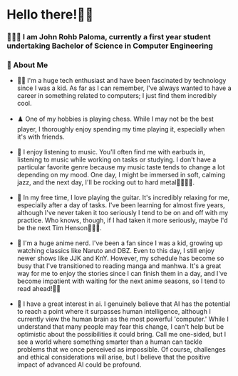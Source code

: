 <h1>Hello there!👋🏼</h1>

<p><h3>👨🏽‍💻 I am <strong>John Rohb Paloma</strong>, currently a first year student undertaking <strong>Bachelor of Science in Computer Engineering</strong></h3></p>

<h3>📖 About Me</h3>
<ul>
  <li>🐱‍💻 I'm a huge tech enthusiast and have been fascinated by technology since I was a kid. As far as I can remember, I've always wanted to have a career in something related to computers; I just find them incredibly cool.</li>
  <br>
  <li>♟️ One of my hobbies is playing chess. While I may not be the best player, I thoroughly enjoy spending my time playing it, especially when it's with friends.</li>
  <br>
  <li>🎵 I enjoy listening to music. You'll often find me with earbuds in, listening to music while working on tasks or studying. I don't have a particular favorite genre because my music taste tends to change a lot depending on my mood. One day, I might be immersed in soft, calming jazz, and the next day, I'll be rocking out to hard metal🤘🏼🤘🏼.
  </li>
  <br>
  <li>🎸 In my free time, I love playing the guitar. It's incredibly relaxing for me, especially after a day of tasks. I've been learning for almost five years, although I've never taken it too seriously I tend to be on and off with my practice. Who knows, though, if I had taken it more seriously, maybe I'd be the next Tim Henson🤣🤣🤣.</li>
  <br>
  <li>🎎 I'm a huge anime nerd. I've been a fan since I was a kid, growing up watching classics like Naruto and DBZ. Even to this day, I still enjoy newer shows like JJK and KnY. However, my schedule has become so busy that I've transitioned to reading manga and manhwa. It's a great way for me to enjoy the stories since I can finish them in a day, and I've become impatient with waiting for the next anime seasons, so I tend to read ahead!🤣🤣</li>
  <br>
  <li>🤖 I have a great interest in ai. I genuinely believe that AI has the potential to reach a point where it surpasses human intelligence, although I currently view the human brain as the most powerful 'computer.' While I understand that many people may fear this change, I can't help but be optimistic about the possibilities it could bring. Call me one-sided, but I see a world where something smarter than a human can tackle problems that we once perceived as impossible. Of course, challenges and ethical considerations will arise, but I believe that the positive impact of advanced AI could be profound.</li>
  
</ul>



<!---
Rohb22/Rohb22 is a ✨ special ✨ repository because its `README.md` (this file) appears on your GitHub profile.
You can click the Preview link to take a look at your changes.
--->
